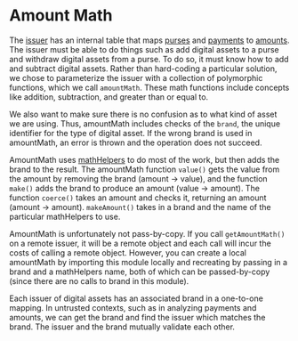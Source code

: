 # Amount Math

The [issuer](./issuer.md) has an internal table that maps [purses](../api/purse.md) and [payments](../api/payment.md) to [amounts](./amounts.md). The issuer must be able to do things such as add digital assets to a purse and withdraw digital assets from a purse. To do so, it must know how to add and subtract digital assets. Rather than hard-coding a particular solution, we chose to parameterize the issuer with a collection of polymorphic functions, which we call `amountMath`. These math functions include concepts like addition, subtraction, and greater than or equal to.

We also want to make sure there is no confusion as to what kind of asset we are using. Thus, amountMath includes checks of the `brand`, the unique identifier for the type of digital asset. If the wrong brand is used in amountMath, an error is thrown and the operation does not succeed.

AmountMath uses [mathHelpers](./math-helpers.md) to do most of the work, but then adds the brand to the result. The amountMath function `value()` gets the value from the amount by removing the brand (amount -> value), and the function `make()` adds the brand to produce an amount (value -> amount). The function `coerce()` takes an amount and checks it, returning an amount (amount -> amount). `makeAmount()` takes in a brand and the name of the particular mathHelpers to use.

AmountMath is unfortunately not pass-by-copy. If you call `getAmountMath()` on a remote issuer, it will be a remote object and each call will incur the costs of calling a remote object. However, you can create a local amountMath by importing this module locally and recreating by passing in a brand and a mathHelpers name, both of which can be passed-by-copy (since there are no calls to brand in this module).

Each issuer of digital assets has an associated brand in a one-to-one mapping. In untrusted contexts, such as in analyzing payments and amounts, we can get the brand and find the issuer which matches the brand. The issuer and the brand mutually validate each other.
